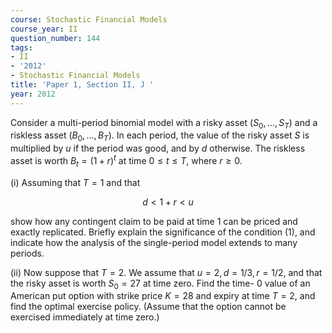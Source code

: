 ```yaml
---
course: Stochastic Financial Models
course_year: II
question_number: 144
tags:
- II
- '2012'
- Stochastic Financial Models
title: 'Paper 1, Section II, J '
year: 2012
---
```




Consider a multi-period binomial model with a risky asset $\left(S_{0}, \ldots, S_{T}\right)$ and a riskless asset $\left(B_{0}, \ldots, B_{T}\right)$. In each period, the value of the risky asset $S$ is multiplied by $u$ if the period was good, and by $d$ otherwise. The riskless asset is worth $B_{t}=(1+r)^{t}$ at time $0 \leqslant t \leqslant T$, where $r \geqslant 0$.

(i) Assuming that $T=1$ and that

$$d<1+r<u$$

show how any contingent claim to be paid at time 1 can be priced and exactly replicated. Briefly explain the significance of the condition (1), and indicate how the analysis of the single-period model extends to many periods.

(ii) Now suppose that $T=2$. We assume that $u=2, d=1 / 3, r=1 / 2$, and that the risky asset is worth $S_{0}=27$ at time zero. Find the time- 0 value of an American put option with strike price $K=28$ and expiry at time $T=2$, and find the optimal exercise policy. (Assume that the option cannot be exercised immediately at time zero.)